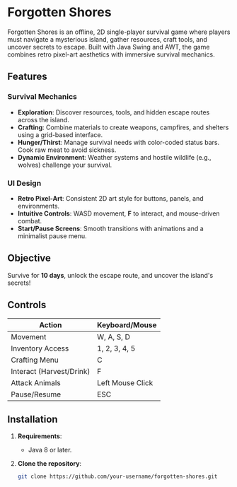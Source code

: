 # Forgotten Shores

Forgotten Shores is an offline, 2D single-player survival game where players must navigate a mysterious island, gather resources, craft tools, and uncover secrets to escape. Built with Java Swing and AWT, the game combines retro pixel-art aesthetics with immersive survival mechanics.

## Features

### Survival Mechanics
- **Exploration**: Discover resources, tools, and hidden escape routes across the island.
- **Crafting**: Combine materials to create weapons, campfires, and shelters using a grid-based interface.
- **Hunger/Thirst**: Manage survival needs with color-coded status bars. Cook raw meat to avoid sickness.
- **Dynamic Environment**: Weather systems and hostile wildlife (e.g., wolves) challenge your survival.

### UI Design
- **Retro Pixel-Art**: Consistent 2D art style for buttons, panels, and environments.
- **Intuitive Controls**: WASD movement, **F** to interact, and mouse-driven combat.
- **Start/Pause Screens**: Smooth transitions with animations and a minimalist pause menu.

## Objective
Survive for **10 days**, unlock the escape route, and uncover the island's secrets!

## Controls

| Action            | Keyboard/Mouse   |
|-------------------|------------------|
| Movement          | W, A, S, D       |
| Inventory Access  | 1, 2, 3, 4, 5    |
| Crafting Menu     | C                |
| Interact (Harvest/Drink) | F         |
| Attack Animals    | Left Mouse Click |
| Pause/Resume      | ESC              |

## Installation

1. **Requirements**:
   - Java 8 or later.

2. **Clone the repository**:
   ```bash
   git clone https://github.com/your-username/forgotten-shores.git
